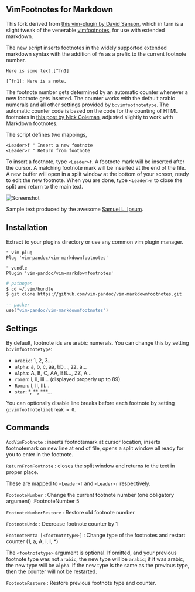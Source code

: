 ## VimFootnotes for Markdown

This fork derived from [this vim-plugin by David Sanson][1], which in turn is
a slight tweak of the venerable [vimfootnotes][2], for use with extended
markdown.

The new script inserts footnotes in the widely supported extended markdown
syntax with the addition of `fn` as a prefix to the current footnote number.

~~~
Here is some text.[^fn1]

[^fn1]: Here is a note.
~~~

The footnote number gets determined by an automatic counter whenever a new
footnote gets inserted. The counter works with the default arabic numerals
and all other settings provided by `b:vimfootnotetype`. The automatic counter
code is based on the code for the counting of HTML footnotes in [this post by
Nick Coleman][3], adjusted slightly to work with Markdown footnotes.

The script defines two mappings,

```viml
<Leader>f " Insert a new footnote
<Leader>r " Return from footnote
```

To insert a footnote, type `<Leader>f`. A footnote mark will be inserted
after the cursor. A matching footnote mark will be inserted at the end
of the file. A new buffer will open in a split window at the bottom of
your screen, ready to edit the new footnote. When you are done, type
`<Leader>r` to close the split and return to the main text.

![Screenshot][4]

Sample text produced by the awesome [Samuel L. Ipsum][5].


## Installation

Extract to your plugins directory or use any common vim plugin manager.

```viml
" vim-plug
Plug 'vim-pandoc/vim-markdownfootnotes'

" vundle
Plugin 'vim-pandoc/vim-markdownfootnotes'
```

```bash
# pathogen
$ cd ~/.vim/bundle
$ git clone https://github.com/vim-pandoc/vim-markdownfootnotes.git
```

```lua
-- packer
use("vim-pandoc/vim-markdownfootnotes")
```

## Settings

By default, footnote ids are arabic numerals. You can change this by
setting `b:vimfootnotetype`:

+	`arabic`: 1, 2, 3...
+	`alpha`:  a, b, c, aa, bb..., zz, a...
+   `Alpha`:  A, B, C, AA, BB..., ZZ, A...
+   `roman`:  i, ii, iii... (displayed properly up to 89)
+   `Roman`:  I, II, III...
+   `star`:   \*, \*\*, \*\*\*...

You can optionally disable line breaks before each footnote by setting `g:vimfootnotelinebreak = 0`.

## Commands

`AddVimFootnote`
 :  inserts footnotemark at cursor location, inserts footnotemark on new
    line at end of file, opens a split window all ready for you to enter in
    the footnote.

`ReturnFromFootnote`
 :  closes the split window and returns to the text in proper place.

These are mapped to `<Leader>f` and `<Leader>r` respectively.

`FootnoteNumber`
 :  Change the current footnote number (one obligatory argument)
    :FootnoteNumber 5

`FootnoteNumberRestore`
 :  Restore old footnote number

`FootnoteUndo`
 :  Decrease footnote counter by 1

`FootnoteMeta [<footnotetype>]`
 :  Change type of the footnotes and restart counter (1, a, A, i, I, *)

The `<footnotetype>` argument is optional. If omitted, and your previous
footnote type was not `arabic`, the new type will be `arabic`; if it was
arabic, the new type will be `alpha`. If the new type is the same as the
previous type, then the counter will not be restarted.


`FootnoteRestore`
  : Restore previous footnote type and counter.

[1]: https://github.com/vim-pandoc/vim-markdownfootnotes/
[2]: http://www.vim.org/scripts/script.php?script_id=431
[3]: http://www.nickcoleman.org/blog/index.cgi?post=footnotevim%21201102211201%21programming
[4]: https://raw.github.com/derdennis/vim-markdownfootnotes/master/footnotes.png
[5]: http://slipsum.com/
[6]: https://github.com/tpope/vim-pathogen
